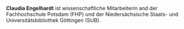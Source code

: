 **Claudia Engelhardt** ist wissenschaftliche Mitarbeiterin and der Fachhochschule Potsdam (FHP) und der Niedersächsische Staats- und Universitätsbibliothek Göttingen (SUB).
